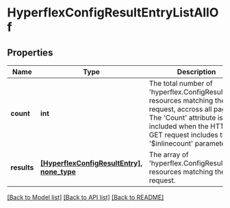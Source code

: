 # HyperflexConfigResultEntryListAllOf

## Properties
Name | Type | Description | Notes
------------ | ------------- | ------------- | -------------
**count** | **int** | The total number of &#39;hyperflex.ConfigResultEntry&#39; resources matching the request, accross all pages. The &#39;Count&#39; attribute is included when the HTTP GET request includes the &#39;$inlinecount&#39; parameter. | [optional] 
**results** | [**[HyperflexConfigResultEntry], none_type**](HyperflexConfigResultEntry.md) | The array of &#39;hyperflex.ConfigResultEntry&#39; resources matching the request. | [optional] 

[[Back to Model list]](../README.md#documentation-for-models) [[Back to API list]](../README.md#documentation-for-api-endpoints) [[Back to README]](../README.md)


